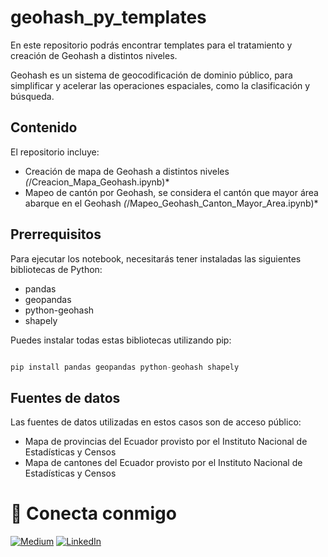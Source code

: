 # geohash_py_templates

En este repositorio podrás encontrar templates para el tratamiento y creación de Geohash a distintos niveles.

Geohash es un sistema de geocodificación de dominio público, para simplificar y acelerar las operaciones espaciales, como la clasificación y búsqueda. 

## Contenido
El repositorio incluye:
- Creación de mapa de Geohash a distintos niveles *(*/Creacion_Mapa_Geohash.ipynb)*
- Mapeo de cantón por Geohash, se considera el cantón que mayor área abarque en el Geohash *(*/Mapeo_Geohash_Canton_Mayor_Area.ipynb)*

## Prerrequisitos
Para ejecutar los notebook, necesitarás tener instaladas las siguientes bibliotecas de Python:
 
- pandas
- geopandas
- python-geohash
- shapely

Puedes instalar todas estas bibliotecas utilizando pip:

```python

pip install pandas geopandas python-geohash shapely
```

## Fuentes de datos
Las fuentes de datos utilizadas en estos casos son de acceso público:
- Mapa de provincias del Ecuador provisto por el Instituto Nacional de Estadísticas y Censos
- Mapa de cantones del Ecuador provisto por el Instituto Nacional de Estadísticas y Censos

# <a name="connect"></a> 🔗 Conecta conmigo

<a href="https://medium.com/@xavier.jacome.p" target="_blank"><img alt="Medium" src="https://img.shields.io/badge/medium-%2312100E.svg?&style=for-the-badge&logo=medium&logoColor=white" /></a>
<a href="https://www.linkedin.com/in/xavierjacomep/" target="_blank"><img alt="LinkedIn" src="https://img.shields.io/badge/linkedin-%230077B5.svg?&style=for-the-badge&logo=linkedin&logoColor=white" /></a>

